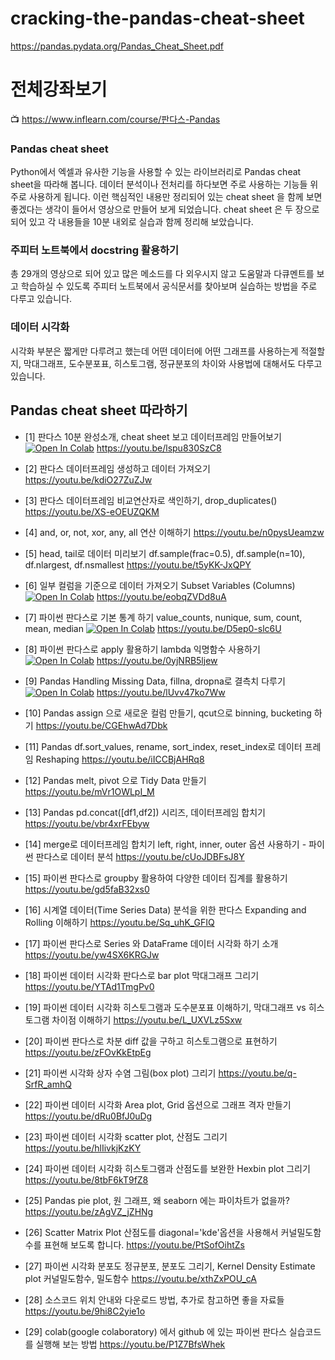 # cracking-the-pandas-cheat-sheet

https://pandas.pydata.org/Pandas_Cheat_Sheet.pdf

# 전체강좌보기

:tv: https://www.inflearn.com/course/판다스-Pandas

### Pandas cheat sheet
Python에서 엑셀과 유사한 기능을 사용할 수 있는 라이브러리로 Pandas cheat sheet을 따라해 봅니다.
데이터 분석이나 전처리를 하다보면 주로 사용하는 기능들 위주로 사용하게 됩니다. 이런 핵심적인 내용만 정리되어 있는 cheat sheet 을 함께 보면 좋겠다는 생각이 들어서 영상으로 만들어 보게 되었습니다.  cheat sheet 은 두 장으로 되어 있고 각 내용들을 10분 내외로 실습과 함께 정리해 보았습니다.

### 주피터 노트북에서 docstring 활용하기
총 29개의 영상으로 되어 있고 많은 메소드를 다 외우시지 않고 도움말과 다큐멘트를 보고 학습하실 수 있도록 주피터 노트북에서 공식문서를 찾아보며 실습하는 방법을 주로 다루고 있습니다. 

### 데이터 시각화
시각화 부분은 짧게만 다루려고 했는데 어떤 데이터에 어떤 그래프를 사용하는게 적절할지, 막대그래프, 도수분포표, 히스토그램, 정규분포의 차이와 사용법에 대해서도 다루고 있습니다.


## Pandas cheat sheet 따라하기

* [1] 판다스 10분 완성소개, cheat sheet 보고 데이터프레임 만들어보기 [![Open In Colab](https://colab.research.google.com/assets/colab-badge.svg)](https://colab.research.google.com/github/corazzon/cracking-the-pandas-cheat-sheet/blob/master/01-02-pandas_dataframe_and_rows.ipynb)
https://youtu.be/lspu830SzC8

* [2] 판다스 데이터프레임 생성하고 데이터 가져오기
https://youtu.be/kdiO27ZuZJw

* [3] 판다스 데이터프레임 비교연산자로 색인하기, drop_duplicates()
https://youtu.be/XS-eOEUZQKM

* [4] and, or, not, xor, any, all 연산 이해하기
https://youtu.be/n0pysUeamzw

* [5] head, tail로 데이터 미리보기 df.sample(frac=0.5), df.sample(n=10), df.nlargest, df.nsmallest
https://youtu.be/t5yKK-JxQPY

* [6] 일부 컬럼을 기준으로 데이터 가져오기 Subset Variables (Columns) [![Open In Colab](https://colab.research.google.com/assets/colab-badge.svg)](https://colab.research.google.com/github/corazzon/cracking-the-pandas-cheat-sheet/blob/master/06-pandas_cheat_sheet_columns.ipynb)
https://youtu.be/eobqZVDd8uA

* [7] 파이썬 판다스로 기본 통계 하기 value_counts, nunique, sum, count, mean, median [![Open In Colab](https://colab.research.google.com/assets/colab-badge.svg)](https://colab.research.google.com/github/corazzon/cracking-the-pandas-cheat-sheet/blob/master/07-08-Summarize_Data.ipynb)
https://youtu.be/D5ep0-slc6U

* [8] 파이썬 판다스로 apply 활용하기 lambda 익명함수 사용하기 [![Open In Colab](https://colab.research.google.com/assets/colab-badge.svg)](https://colab.research.google.com/github/corazzon/cracking-the-pandas-cheat-sheet/blob/master/07-08-Summarize_Data.ipynb)
https://youtu.be/0yjNRB5ljew

* [9] Pandas Handling Missing Data, fillna, dropna로 결측치 다루기[![Open In Colab](https://colab.research.google.com/assets/colab-badge.svg)](https://colab.research.google.com/github/corazzon/cracking-the-pandas-cheat-sheet/blob/master/09-Pandas_Handling_Missing_Data.ipynb)
https://youtu.be/lUvv47ko7Ww

* [10] Pandas assign 으로 새로운 컬럼 만들기, qcut으로 binning, bucketing 하기
https://youtu.be/CGEhwAd7Dbk

* [11] Pandas df.sort_values, rename, sort_index, reset_index로 데이터 프레임 Reshaping
https://youtu.be/iICCBjAHRq8

* [12] Pandas melt, pivot 으로 Tidy Data 만들기
https://youtu.be/mVr1OWLpI_M

* [13] Pandas pd.concat([df1,df2]) 시리즈, 데이터프레임 합치기
https://youtu.be/vbr4xrFEbyw

* [14] merge로 데이터프레임 합치기 left, right, inner, outer 옵션 사용하기 - 파이썬 판다스로 데이터 분석
https://youtu.be/cUoJDBFsJ8Y

* [15] 파이썬 판다스로 groupby 활용하여 다양한 데이터 집계를 활용하기
https://youtu.be/gd5faB32xs0

* [16] 시계열 데이터(Time Series Data) 분석을 위한 판다스 Expanding and Rolling 이해하기
https://youtu.be/Sq_uhK_GFIQ

* [17] 파이썬 판다스로 Series 와 DataFrame 데이터 시각화 하기 소개
https://youtu.be/yw4SX6KRGJw

* [18] 파이썬 데이터 시각화 판다스로 bar plot 막대그래프 그리기
https://youtu.be/YTAd1TmgPv0

* [19] 파이썬 데이터 시각화 히스토그램과 도수분포표 이해하기, 막대그래프 vs 히스토그램 차이점 이해하기
https://youtu.be/L_UXVLz5Sxw

* [20] 파이썬 판다스로 차분 diff 값을 구하고 히스토그램으로 표현하기
https://youtu.be/zFOvKkEtpEg

* [21] 파이썬 시각화 상자 수염 그림(box plot) 그리기
https://youtu.be/q-SrfR_amhQ

* [22] 파이썬 데이터 시각화 Area plot, Grid 옵션으로 그래프 격자 만들기
https://youtu.be/dRu0BfJ0uDg

* [23] 파이썬 데이터 시각화 scatter plot, 산점도 그리기
https://youtu.be/hlIivkjKzKY

* [24] 파이썬 데이터 시각화 히스토그램과 산점도를 보완한 Hexbin plot 그리기 
https://youtu.be/8tbF6kT9fZ8

* [25] Pandas pie plot, 원 그래프, 왜  seaborn  에는 파이차트가 없을까?
https://youtu.be/zAgVZ_jZHNg

* [26] Scatter Matrix Plot 산점도를 diagonal='kde'옵션을 사용해서 커널밀도함수를 표현해 보도록 합니다.
https://youtu.be/PtSofOihtZs

* [27] 파이썬 시각화  분포도 정규분포, 분포도 그리기, Kernel Density Estimate plot 커널밀도함수, 밀도함수
https://youtu.be/xthZxPOU_cA

* [28] 소스코드 위치 안내와 다운로드 방법, 추가로 참고하면 좋을 자료들
https://youtu.be/9hi8C2yie1o

* [29] colab(google colaboratory) 에서 github 에 있는 파이썬 판다스 실습코드를 실행해 보는 방법
https://youtu.be/P1Z7BfsWhek
